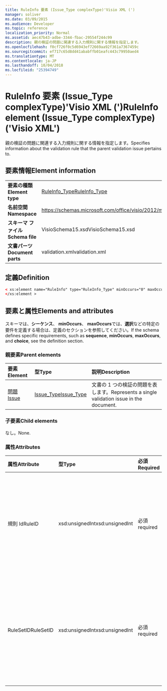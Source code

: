 ```yaml
---
title: RuleInfo 要素 (Issue_Type complexType)'Visio XML (')
manager: soliver
ms.date: 03/09/2015
ms.audience: Developer
ms.topic: reference
localization_priority: Normal
ms.assetid: aec47b43-adbe-3344-fbac-29554f244c99
description: 親の検証の問題に関連する入力規則に関する情報を指定します。
ms.openlocfilehash: f0cf726f0c5d6943ef72669aa92f361a7367459c
ms.sourcegitcommit: ef717c65d8dd41ababffb01eafc443c79950aed4
ms.translationtype: MT
ms.contentlocale: ja-JP
ms.lasthandoff: 10/04/2018
ms.locfileid: "25394749"
---
```

# <a name="ruleinfo-element-issuetype-complextype-visio-xml"></a><span data-ttu-id="c3675-103">RuleInfo 要素 (Issue_Type complexType)'Visio XML (')</span><span class="sxs-lookup"><span data-stu-id="c3675-103">RuleInfo element (Issue_Type complexType) ('Visio XML')</span></span>

<span data-ttu-id="c3675-104">親の検証の問題に関連する入力規則に関する情報を指定します。</span><span class="sxs-lookup"><span data-stu-id="c3675-104">Specifies information about the validation rule that the parent validation issue pertains to.</span></span>
  
## <a name="element-information"></a><span data-ttu-id="c3675-105">要素情報</span><span class="sxs-lookup"><span data-stu-id="c3675-105">Element information</span></span>

|||
|:-----|:-----|
|<span data-ttu-id="c3675-106">**要素の種類**</span><span class="sxs-lookup"><span data-stu-id="c3675-106">**Element type**</span></span> <br/> |[<span data-ttu-id="c3675-107">RuleInfo_Type</span><span class="sxs-lookup"><span data-stu-id="c3675-107">RuleInfo_Type</span></span>](ruleinfo_type-complextypevisio-xml.md) <br/> |
|<span data-ttu-id="c3675-108">**名前空間**</span><span class="sxs-lookup"><span data-stu-id="c3675-108">**Namespace**</span></span> <br/> |https://schemas.microsoft.com/office/visio/2012/main  <br/> |
|<span data-ttu-id="c3675-109">**スキーマ ファイル**</span><span class="sxs-lookup"><span data-stu-id="c3675-109">**Schema file**</span></span> <br/> |<span data-ttu-id="c3675-110">VisioSchema15.xsd</span><span class="sxs-lookup"><span data-stu-id="c3675-110">VisioSchema15.xsd</span></span>  <br/> |
|<span data-ttu-id="c3675-111">**文書パーツ**</span><span class="sxs-lookup"><span data-stu-id="c3675-111">**Document parts**</span></span> <br/> |<span data-ttu-id="c3675-112">validation.xml</span><span class="sxs-lookup"><span data-stu-id="c3675-112">validation.xml</span></span>  <br/> |
   
## <a name="definition"></a><span data-ttu-id="c3675-113">定義</span><span class="sxs-lookup"><span data-stu-id="c3675-113">Definition</span></span>

```XML
< xs:element name="RuleInfo" type="RuleInfo_Type" minOccurs="0" maxOccurs="1" >
</xs:element >
```

## <a name="elements-and-attributes"></a><span data-ttu-id="c3675-114">要素と属性</span><span class="sxs-lookup"><span data-stu-id="c3675-114">Elements and attributes</span></span>

<span data-ttu-id="c3675-115">スキーマは、**シーケンス**、 **minOccurs**、 **maxOccurs**では、**選択**などの特定の要件を定義する場合は、定義のセクションを参照してください。</span><span class="sxs-lookup"><span data-stu-id="c3675-115">If the schema defines specific requirements, such as **sequence**, **minOccurs**, **maxOccurs**, and **choice**, see the definition section.</span></span> 
  
### <a name="parent-elements"></a><span data-ttu-id="c3675-116">親要素</span><span class="sxs-lookup"><span data-stu-id="c3675-116">Parent elements</span></span>

|<span data-ttu-id="c3675-117">**要素**</span><span class="sxs-lookup"><span data-stu-id="c3675-117">**Element**</span></span>|<span data-ttu-id="c3675-118">**型**</span><span class="sxs-lookup"><span data-stu-id="c3675-118">**Type**</span></span>|<span data-ttu-id="c3675-119">**説明**</span><span class="sxs-lookup"><span data-stu-id="c3675-119">**Description**</span></span>|
|:-----|:-----|:-----|
|[<span data-ttu-id="c3675-120">問題</span><span class="sxs-lookup"><span data-stu-id="c3675-120">Issue</span></span>](issue-element-issues_type-complextypevisio-xml.md) <br/> |[<span data-ttu-id="c3675-121">Issue_Type</span><span class="sxs-lookup"><span data-stu-id="c3675-121">Issue_Type</span></span>](issue_type-complextypevisio-xml.md) <br/> |<span data-ttu-id="c3675-122">文書の 1 つの検証の問題を表します。</span><span class="sxs-lookup"><span data-stu-id="c3675-122">Represents a single validation issue in the document.</span></span>  <br/> |
   
### <a name="child-elements"></a><span data-ttu-id="c3675-123">子要素</span><span class="sxs-lookup"><span data-stu-id="c3675-123">Child elements</span></span>

<span data-ttu-id="c3675-124">なし。</span><span class="sxs-lookup"><span data-stu-id="c3675-124">None.</span></span>
  
### <a name="attributes"></a><span data-ttu-id="c3675-125">属性</span><span class="sxs-lookup"><span data-stu-id="c3675-125">Attributes</span></span>

|<span data-ttu-id="c3675-126">**属性**</span><span class="sxs-lookup"><span data-stu-id="c3675-126">**Attribute**</span></span>|<span data-ttu-id="c3675-127">**型**</span><span class="sxs-lookup"><span data-stu-id="c3675-127">**Type**</span></span>|<span data-ttu-id="c3675-128">**必須**</span><span class="sxs-lookup"><span data-stu-id="c3675-128">**Required**</span></span>|<span data-ttu-id="c3675-129">**説明**</span><span class="sxs-lookup"><span data-stu-id="c3675-129">**Description**</span></span>|<span data-ttu-id="c3675-130">**使用可能な値**</span><span class="sxs-lookup"><span data-stu-id="c3675-130">**Possible values**</span></span>|
|:-----|:-----|:-----|:-----|:-----|
|<span data-ttu-id="c3675-131">規則 Id</span><span class="sxs-lookup"><span data-stu-id="c3675-131">RuleID</span></span>  <br/> |<span data-ttu-id="c3675-132">xsd:unsignedInt</span><span class="sxs-lookup"><span data-stu-id="c3675-132">xsd:unsignedInt</span></span>  <br/> |<span data-ttu-id="c3675-133">必須</span><span class="sxs-lookup"><span data-stu-id="c3675-133">required</span></span>  <br/> |<span data-ttu-id="c3675-134">親の問題が関連する入力規則の一意の識別子を指定します。</span><span class="sxs-lookup"><span data-stu-id="c3675-134">Specifies the unique identifier of the validation rule that the parent issue pertains to.</span></span>  <br/> |<span data-ttu-id="c3675-135">Xsd:unsignedInt の値を入力します。</span><span class="sxs-lookup"><span data-stu-id="c3675-135">Values of the xsd:unsignedInt type.</span></span>  <br/> |
|<span data-ttu-id="c3675-136">RuleSetID</span><span class="sxs-lookup"><span data-stu-id="c3675-136">RuleSetID</span></span>  <br/> |<span data-ttu-id="c3675-137">xsd:unsignedInt</span><span class="sxs-lookup"><span data-stu-id="c3675-137">xsd:unsignedInt</span></span>  <br/> |<span data-ttu-id="c3675-138">必須</span><span class="sxs-lookup"><span data-stu-id="c3675-138">required</span></span>  <br/> |<span data-ttu-id="c3675-139">親の問題が関連する検証規則のセットの一意の識別子を指定します。</span><span class="sxs-lookup"><span data-stu-id="c3675-139">Specifies the unique identifier of the validation rule set that the parent issue pertains to.</span></span>  <br/> |<span data-ttu-id="c3675-140">Xsd:unsignedInt の値を入力します。</span><span class="sxs-lookup"><span data-stu-id="c3675-140">Values of the xsd:unsignedInt type.</span></span>  <br/> |
   

